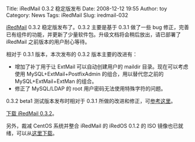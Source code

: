 Title: iRedMail 0.3.2 稳定版发布
Date: 2008-12-12 19:55
Author: toy
Category: News
Tags: iRedMail
Slug: iredmail-032

[iRedMail](http://linuxtoy.org/archives/iredmail.html) 0.3.2
稳定版发布了。0.3.2 主要是基于 0.3.1 做了一些 bug
修正，完善已有组件的功能，并更新了少量软件包。升级文档将会稍后放出，请已部署了
iRedMail 之前版本的用户耐心等待。

相对于 0.3.1 版本，本次发布的 0.3.2 版本主要的改进有：

-   增加了补丁用于让 ExtMail 可以自动创建用户的 maildir
    目录。现在可以考虑使用 MySQL+ExtMail+PostfixAdmin
    的组合，用以替代您之前的 MySQL+ExtMail+ExtMan 的组合。
-   修正了 MySQL/LDAP 的 root 用户密码无法使用特殊字符的问题。

0.3.2 beta1 测试版本发布时相对于 0.3.1
所做的改进和修正，可[参考这里](http://linuxtoy.org/archives/iredmail.html)。

[下载 iRedMail
0.3.2](http://code.google.com/p/iredmail/downloads/list)。

另外，裁减 CentOS 系统并整合 iRedMail 的 iRedOS 0.1.2 的 ISO
镜像也已就绪，可以从[这里下载](http://www.iredmail.org/iRedOS/)。
